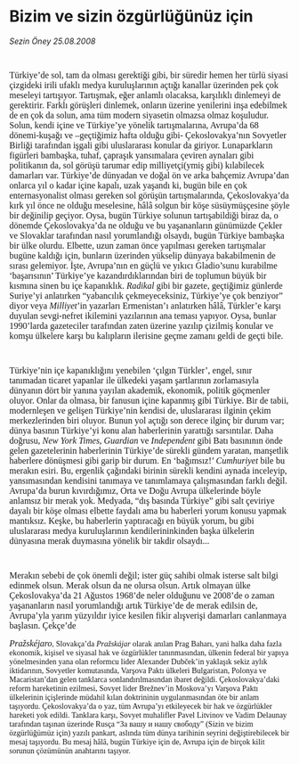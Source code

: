 # Bizim ve sizin özgürlüğünüz için

*Sezin Öney 25.08.2008*

<div class="taraf_structure_2col_1zq">
<div class="margen_n">



 <p><font face="Times New Roman"><br/>
<p><font size="3">Türkiye’de sol, tam da olması gerektiği gibi, bir süredir hemen her türlü siyasi çizgideki irili ufaklı medya kuruluşlarının açtığı kanallar üzerinden pek çok meseleyi tartışıyor. Tartışmak, eğer anlamlı olacaksa, karşılıklı dinlemeyi de gerektirir. Farklı görüşleri dinlemek, onların üzerine yenilerini inşa edebilmek de en çok da solun, ama tüm modern siyasetin olmazsa olmaz koşuludur. Solun, kendi içine ve Türkiye’ye yönelik tartışmalarına, Avrupa’da 68 dönemi-kuşağı ve –geçtiğimiz hafta olduğu gibi- Çekoslovakya’nın Sovyetler Birliği tarafından işgali gibi uluslararası konular da giriyor. Lunaparkların figürleri bambaşka, tuhaf, çapraşık yansımalara çeviren aynaları gibi politikanın da, sol görüşü tarumar edip milliyetçi(ymiş gibi) kılabilecek damarları var. Türkiye’de dünyadan ve doğal ön ve arka bahçemiz Avrupa’dan onlarca yıl o kadar içine kapalı, uzak yaşandı ki, bugün bile en çok enternasyonalist olması gereken sol görüşün tartışmalarında, Çekoslovakya’da kırk yıl önce ne olduğu meselesine, hâlâ solgun bir köşe süsüymüşçesine şöyle bir değinilip geçiyor. Oysa, bugün Türkiye solunun tartışabildiği biraz da, o dönemde Çekoslovakya’da ne olduğu ve bu yaşananların günümüzde Çekler ve Slovaklar tarafından nasıl yorumlandığı olsaydı, bugün Türkiye bambaşka bir ülke olurdu. Elbette, uzun zaman önce yapılması gereken tartışmalar bugüne kaldığı için, bunların üzerinden yükselip dünyaya bakabilmenin de sırası gelemiyor. İşte, Avrupa’nın en güçlü ve yıkıcı Gladio’sunu kurabilme ‘başarısının’ Türkiye’ye kazandırdıklarından biri de toplumun büyük bir kısmına sinen bu içe kapanıklık. <i>Radikal</i> gibi bir gazete, geçtiğimiz günlerde Suriye’yi anlatırken “yabancılık çekmeyeceksiniz, Türkiye’ye çok benziyor” diyor veya <i>Milliyet</i>’in yazarları Ermenistan’ı anlatırken hâlâ, Türkler’e karşı duyulan sevgi-nefret ikilemini yazılarının ana teması yapıyor. Oysa, bunlar 1990’larda gazeteciler tarafından zaten üzerine yazılıp çizilmiş konular ve komşu ülkelere karşı bu kalıpların ilerisine geçme zamanı geldi de geçti bile. </font></p><br/>
<p><font size="3">Türkiye’nin içe kapanıklığını yenebilen ‘çılgın Türkler’, engel, sınır tanımadan ticaret yapanlar ile ülkedeki yaşam şartlarının zorlamasıyla dünyanın dört bir yanına yayılan akademik, ekonomik, politik göçmenler oluyor. Onlar da olmasa, bir fanusun içine kapanmış gibi Türkiye. Bir de tabii, modernleşen ve gelişen Türkiye’nin kendisi de, uluslararası ilginin çekim merkezlerinden biri oluyor. Bunun yol açtığı son derece ilginç bir durum var; dünya basının Türkiye’yi konu alan haberlerinin yarattığı sarsıntılar. Daha doğrusu, <i>New York Times</i>, <i>Guardian</i> ve <i>Independent</i> gibi Batı basınının önde gelen gazetelerinin haberlerinin Türkiye’de sürekli gündem yaratan, manşetlik haberlere dönüşmesi gibi garip bir durum. En ‘bağımsız!’ <i>Cumhuriyet</i> bile bu merakın esiri. Bu, ergenlik çağındaki birinin sürekli kendini aynada inceleyip, yansımasından kendisini tanımaya ve tanımlamaya çalışmasından farklı değil. Avrupa’da burun kıvırdığımız, Orta ve Doğu Avrupa ülkelerinde böyle anlamsız bir merak yok. Medyada, “dış basında Türkiye” gibi salt çeviriye dayalı bir köşe olması elbette faydalı ama bu haberleri yorum konusu yapmak mantıksız. Keşke, bu haberlerin yaptıracağı en büyük yorum, bu gibi uluslararası medya kuruluşlarının kendilerininkinden başka ülkelerin dünyasına merak duymasına yönelik bir takdir olsaydı... </font></p><br/>
<p><font size="3">Merakın sebebi de çok önemli değil; ister güç sahibi olmak isterse salt bilgi edinmek olsun. Merak olsun da ne olursa olsun. Artık olmayan ülke Çekoslovakya’da 21 Ağustos 1968’de neler olduğunu ve 2008’de o zaman yaşananların nasıl yorumlandığı artık Türkiye’de de merak edilsin de, Avrupa’yla yarım yüzyıldır iyice kesilen fikir alışverişi damarları canlanmaya başlasın. Çekçe’de </font></p></font><font size="3"><i><font face="Times New Roman">Pra</font><font face="Times New Roman">ž</font><font face="Times New Roman">skéjaro</font></i></font><font face="Times New Roman">, Slovakça’da </font><i><font face="Times New Roman">Pra</font><font face="Times New Roman">ž</font><font face="Times New Roman">skájar </font></i><font face="Times New Roman">olarak anılan Prag Baharı, yani halka daha fazla ekonomik, kişisel ve siyasal hak ve özgürlükler tanınmasından, ülkenin federal bir yapıya yönelmesinden yana olan reformcu lider </font><font face="Times New Roman">Alexander Dubček’in yaklaş</font><font face="Times New Roman">ık sekiz aylık iktidarının, Sovyetler komutasında, Varşova Paktı ülkeleri Bulgaristan, Polonya ve Macaristan’dan gelen tanklarca sonlandırılmasından ibaret değildi. Çekoslovakya’daki reform hareketinin ezilmesi,<i> </i></font><font face="Times New Roman">Sovyet lider Bre</font><font face="Times New Roman">ž</font><font face="Times New Roman">nev’in Moskova’y</font><font face="Times New Roman">ı Varşova Paktı ülkelerinin içişlerinde müdahil kılan doktrininin uygulanmasından öte bir anlam taşıyordu. Çekoslovakya’da o yaz, tüm Avrupa’yı etkileyecek bir hak ve özgürlükler hareketi yok edildi. Tanklara karşı, Sovyet muhalifler Pavel Litvinov ve Vadim Delaunay tarafından taşınan üzerinde Rusça “</font><font face="Times New Roman">За вашу и нашу свободу</font><font face="Times New Roman">” (Sizin ve bizim özgürlüğümüz için) yazılı pankart, aslında tüm dünya tarihinin seyrini değiştirebilecek bir mesaj taşıyordu. Bu mesaj hâlâ, bugün Türkiye için de, Avrupa için de birçok kilit sorunun çözümünün anahtarını taşıyor.</font></p>
<br/>
<br/>
<br/>



<br/>


<div id="taraf_not">
</div>

</div>


</div>
